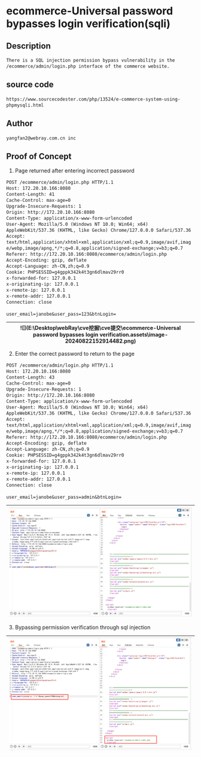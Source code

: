 # ecommerce-Universal password bypasses login verification(sqli)
## Description
    There is a SQL injection permission bypass vulnerability in the /ecommerce/admin/login.php interface of the commerce website.
## source code
    https://www.sourcecodester.com/php/13524/e-commerce-system-using-phpmysqli.html
## Author
    yangfan2@webray.com.cn inc  
## Proof of Concept
1. Page returned after entering incorrect password

```
POST /ecommerce/admin/login.php HTTP/1.1
Host: 172.20.10.166:8080
Content-Length: 41
Cache-Control: max-age=0
Upgrade-Insecure-Requests: 1
Origin: http://172.20.10.166:8080
Content-Type: application/x-www-form-urlencoded
User-Agent: Mozilla/5.0 (Windows NT 10.0; Win64; x64) AppleWebKit/537.36 (KHTML, like Gecko) Chrome/127.0.0.0 Safari/537.36
Accept: text/html,application/xhtml+xml,application/xml;q=0.9,image/avif,imag	e/webp,image/apng,*/*;q=0.8,application/signed-exchange;v=b3;q=0.7
Referer: http://172.20.10.166:8080/ecommerce/admin/login.php
Accept-Encoding: gzip, deflate
Accept-Language: zh-CN,zh;q=0.9
Cookie: PHPSESSID=g4gppk342k4t3gn6dlmav29rr0
x-forwarded-for: 127.0.0.1
x-originating-ip: 127.0.0.1
x-remote-ip: 127.0.0.1
x-remote-addr: 127.0.0.1
Connection: close

user_email=janobe&user_pass=123&btnLogin=
```

| ![](E:\Desktop\webRay\cve挖掘\cve提交\ecommerce-Universal password bypasses login verification.assets\image-20240822152914482.png) |
| ------------------------------------------------------------ |



2. Enter the correct password to return to the page

```
POST /ecommerce/admin/login.php HTTP/1.1
Host: 172.20.10.166:8080
Content-Length: 43
Cache-Control: max-age=0
Upgrade-Insecure-Requests: 1
Origin: http://172.20.10.166:8080
Content-Type: application/x-www-form-urlencoded
User-Agent: Mozilla/5.0 (Windows NT 10.0; Win64; x64) AppleWebKit/537.36 (KHTML, like Gecko) Chrome/127.0.0.0 Safari/537.36
Accept: text/html,application/xhtml+xml,application/xml;q=0.9,image/avif,imag	e/webp,image/apng,*/*;q=0.8,application/signed-exchange;v=b3;q=0.7
Referer: http://172.20.10.166:8080/ecommerce/admin/login.php
Accept-Encoding: gzip, deflate
Accept-Language: zh-CN,zh;q=0.9
Cookie: PHPSESSID=g4gppk342k4t3gn6dlmav29rr0
x-forwarded-for: 127.0.0.1
x-originating-ip: 127.0.0.1
x-remote-ip: 127.0.0.1
x-remote-addr: 127.0.0.1
Connection: close

user_email=janobe&user_pass=admin&btnLogin=
```

| ![image-20240822161628961](https://raw.githubusercontent.com/0xffaaa/cve/main/ecommerce-Universal%20password%20bypasses%20login%20verification.assets/image-20240822161628961.png) |
| ------------------------------------------------------------ |

3. Bypassing permission verification through sql injection

| ![](https://raw.githubusercontent.com/0xffaaa/cve/main/ecommerce-Universal%20password%20bypasses%20login%20verification.assets/image-20240822153239132.png) |
| ------------------------------------------------------------ |

